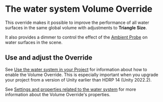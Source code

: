 # The water system Volume Override

This override makes it possible to improve the performance of all water surfaces in the same global volume with adjustments to **Triangle Size**.

It also provides a dimmer to control the effect of the [Ambient Probe](https://docs.unity3d.com/2022.2/Documentation/ScriptReference/RenderSettings-ambientProbe.html) on water surfaces in the scene.

## Use and adjust the Override

See [Use the water system in your Project](water-use-the-water-system-in-your-project.md) for information about how to enable the Volume Override. This is especially important when you upgrade your project from a version of Unity earlier than HDRP 14 (Unity 2022.2).

See [Settings and properties related to the water system](settings-and-properties-related-to-the-water-system.md#watervoloverride) for more information about the Volume Override's properties.


